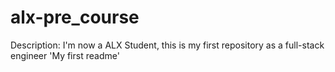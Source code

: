 # alx-pre_course
Description: I'm now a ALX Student, this is my first repository as a full-stack engineer
'My first readme'

